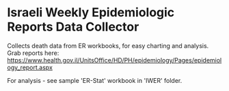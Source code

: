 # Israeli Weekly Epidemiologic Reports Data Collector

Collects death data from ER workbooks, for easy charting and analysis.
Grab reports here:
https://www.health.gov.il/UnitsOffice/HD/PH/epidemiology/Pages/epidemiology_report.aspx

For analysis - see sample 'ER-Stat' workbook in 'IWER' folder.
